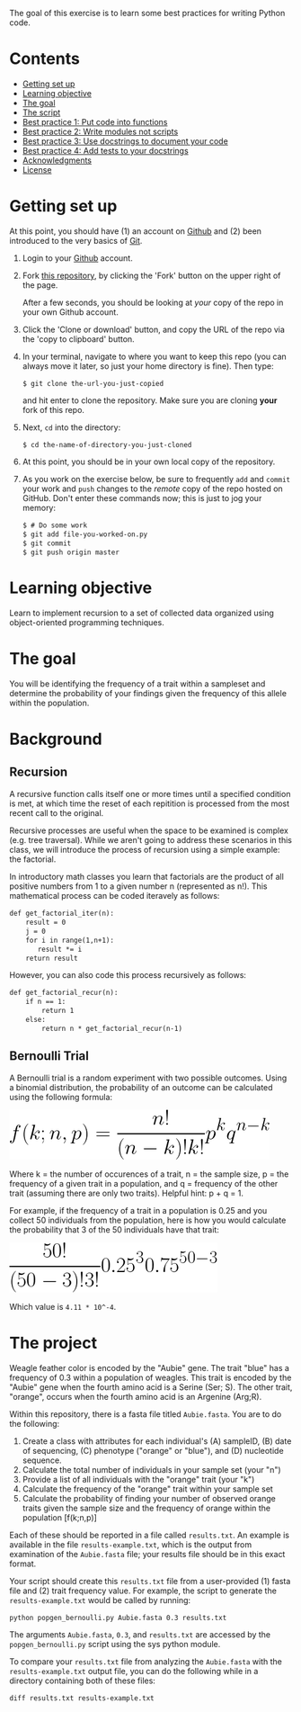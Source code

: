 The goal of this exercise is to learn some best practices for writing Python
code.

# Contents

-   [Getting set up](#getting-set-up)
-   [Learning objective](#learning-objective)
-   [The goal](#the-goal)
-   [The script](#the-script)
-   [Best practice 1: Put code into functions](#best-practice-1-put-code-into-functions)
-   [Best practice 2: Write modules not scripts](#best-practice-2-write-modules-not-scripts)
-   [Best practice 3: Use docstrings to document your code](#best-practice-3-use-docstrings-to-document-your-code)
-   [Best practice 4: Add tests to your docstrings](#best-practice-4-add-tests-to-your-docstrings)
-   [Acknowledgments](#acknowledgments)
-   [License](#license)


# Getting set up

At this point, you should have
(1) an account on [Github](https://github.com/) and
(2) been introduced to the very basics of [Git](https://git-scm.com/).

1.  Login to your [Github](https://github.com/) account.

1.  Fork [this repository](https://github.com/joaks1/python-script-best-practice), by
    clicking the 'Fork' button on the upper right of the page.

    After a few seconds, you should be looking at *your* 
    copy of the repo in your own Github account.

1.  Click the 'Clone or download' button, and copy the URL of the repo via the
    'copy to clipboard' button.

1.  In your terminal, navigate to where you want to keep this repo (you can
    always move it later, so just your home directory is fine). Then type:

        $ git clone the-url-you-just-copied

    and hit enter to clone the repository. Make sure you are cloning **your**
    fork of this repo.

1.  Next, `cd` into the directory:

        $ cd the-name-of-directory-you-just-cloned

1.  At this point, you should be in your own local copy of the repository.

1.  As you work on the exercise below, be sure to frequently `add` and `commit`
    your work and `push` changes to the *remote* copy of the repo hosted on
    GitHub. Don't enter these commands now; this is just to jog your memory:

        $ # Do some work
        $ git add file-you-worked-on.py
        $ git commit
        $ git push origin master

# Learning objective 

Learn to implement recursion to a set of collected data organized using object-oriented programming techniques.

# The goal

You will be identifying the frequency of a trait within a sampleset and determine the probability of your findings given the frequency of this allele within the population. 

# Background

## Recursion

A recursive function calls itself one or more times until a specified condition is met, at which time the reset of each repitition is processed from the most recent call to the original.

Recursive processes are useful when the space to be examined is complex (e.g. tree traversal). While we aren't going to address these scenarios in this class, we will introduce the process of recursion using a simple example: the factorial.

In introductory math classes you learn that factorials are the product of all positive numbers from 1 to a given number n (represented as n!). This mathematical process can be coded iteravely as follows:

```
def get_factorial_iter(n):
    result = 0
    j = 0
    for i in range(1,n+1):
       result *= i 
    return result
```

However, you can also code this process recursively as follows:


```
def get_factorial_recur(n):
    if n == 1:
        return 1
    else:
        return n * get_factorial_recur(n-1)
```

## Bernoulli Trial

A Bernoulli trial is a random experiment with two possible outcomes. Using a binomial distribution, the probability of an outcome can be calculated using the following formula:


![binomial-bernoulli](./images/BinomialBernoulli.png)

Where k = the number of occurences of a trait, n = the sample size, p = the frequency of a given trait in a population, and q = frequency of the other trait (assuming there are only two traits). Helpful hint: p + q = 1.

For example, if the frequency of a trait in a population is 0.25 and you collect 50 individuals from the population, here is how you would calculate the probability that 3 of the 50 individuals have that trait:


![example-equation](./images/ExampleEquation.png)

Which value is ```4.11 * 10^-4```.

# The project

Weagle feather color is encoded by the "Aubie" gene. The trait "blue" has a frequency of 0.3 within a population of weagles. This trait is encoded by the "Aubie" gene when the fourth amino acid is a Serine (Ser; S). The other trait, "orange", occurs when the fourth amino acid is an Argenine (Arg;R).

Within this repository, there is a fasta file titled ```Aubie.fasta```. You are to do the following:

1. Create a class with attributes for each individual's (A) sampleID, (B) date of sequencing, (C) phenotype ("orange" or "blue"), and (D) nucleotide sequence.
1. Calculate the total number of individuals in your sample set (your "n")
1. Provide a list of all individuals with the "orange" trait (your "k")
1. Calculate the frequency of the "orange" trait within your sample set
1. Calculate the probability of finding your number of observed orange traits given the sample size and the frequency of orange within the population [f(k;n,p)]

Each of these should be reported in a file called ```results.txt```. An example is available in the file ```results-example.txt```, which is the output from examination of the ```Aubie.fasta``` file; your results file should be in this exact format.

Your script should create this ```results.txt``` file from a user-provided (1) fasta file and (2) trait frequency value. For example, the script to generate the ```results-example.txt``` would be called by running:

```
python popgen_bernoulli.py Aubie.fasta 0.3 results.txt
```

The arguments ```Aubie.fasta```, ```0.3```, and ```results.txt``` are accessed by the ```popgen_bernoulli.py``` script using the sys python module.

To compare your ```results.txt``` file from analyzing the ```Aubie.fasta``` with the ```results-example.txt``` output file, you can do the following while in a directory containing both of these files:

```
diff results.txt results-example.txt
```

